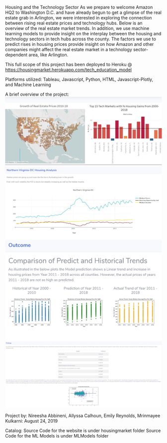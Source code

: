 Housing and the Technology Sector
As we prepare to welcome Amazon HQ2 to Washington D.C. and have already begun to get a glimpse of the real estate grab in Arlington, we were interested in exploring the connection between rising real estate prices and technology hubs. Below is an overview of the real estate market trends. In addition, we use machine learning models to provide insight on the interplay between the housing and technology sectors in tech hubs across the county. The factors we use to predict rises in housing prices provide insight on how Amazon and other companies might affect the real estate market in a technology sector-dependent area, like Arlington.

This full scope of this project has been deployed to Heroku @ https://housingmarket.herokuapp.com/tech_education_model

Platforms utilized: Tableau, Javascript, Python, HTML, Javascript-Plotly, and Machine Learning

A brief overview of the project: 
![tableau](housingmarket/Resources/ReadMe/ReadMe1.JPG)
![Javascrip and Plotly](housingmarket/Resources/ReadMe/ReadMe2.JPG)
![Historical Model](housingmarket/Resources/ReadMe/ReadMe3.JPG)
![Tech and Education Model](housingmarket/Resources/ReadMe/ReadMe4.JPG)


Project by: Nireesha Abbineni, Allyssa Calhoun, Emily Reynolds, Mrinmayee Kulkarni: August 24, 2019

Catalog: 
Source Code for the website is under housingmarket folder
Source Code for the ML Models is under MLModels folder
